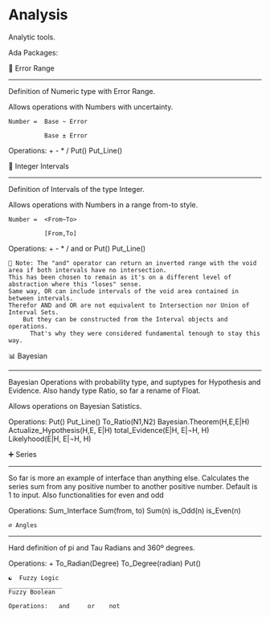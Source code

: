 # Analysis
Analytic tools.

Ada Packages:


📏 Error Range
___________
  Definition of Numeric type with Error Range.
  
  Allows operations with Numbers with uncertainty.
  
    Number =  Base ~ Error 
    
              Base ± Error
              
              
  Operations:   +   -   *   /   Put()   Put_Line()
 

🤙 Integer Intervals
___________
  Definition of Intervals of the type Integer.
  
  Allows operations with Numbers in a range from-to style.
  
    Number =  <From~To> 
    
              [From,To]
              
              
  Operations:   +   -   *   /  and or  Put()   Put_Line()
  
    📝 Note: The "and" operator can return an inverted range with the void area if both intervals have no intersection. 
    This has been chosen to remain as it's on a different level of abstraction where this "loses" sense.
    Same way, OR can include intervals of the void area contained in between intervals.
    Therefor AND and OR are not equivalent to Intersection nor Union of Interval Sets.
        But they can be constructed from the Interval objects and operations.
          That's why they were considered fundamental tenough to stay this way.
          
          
 📊 Bayesian
___________
  Bayesian Operations with probability type, and suptypes for Hypothesis and Evidence. Also handy type Ratio, so far a rename of Float.
  
  Allows operations on Bayesian Satistics.             
              
  Operations:  Put()   Put_Line()   To_Ratio(N1,N2)   Bayesian.Theorem(H,E,E|H)  Actualize_Hypothesis(H,E, E|H)
      total_Evidence(E|H, E|¬H, H)    Likelyhood(E|H, E|¬H, H)
      
  
  
  
  
   ➕ Series
___________
 So far is more an example of interface than anything else.
 Calculates the series sum from any positive number to another positive number. Default is 1 to input.
 Also functionalities for even and odd
              
  Operations:  Sum_Interface   Sum(from, to)   Sum(n)   is_Odd(n)  is_Even(n) 
  
 
  
  
    ⌀ Angles
 ____________
 Hard definition of pi and Tau
 Radians and 360º degrees.

  Operations:  +   To_Radian(Degree)   To_Degree(radian)     Put()   
  
  
  
  
    ☯  Fuzzy Logic
    _______________
    Fuzzy Boolean
    
    Operations:   and     or    not
  
